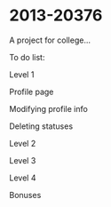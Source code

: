 2013-20376
=======

A project for college...

To do list:

Level 1

Profile page

Modifying profile info

Deleting statuses


Level 2


Level 3


Level 4


Bonuses